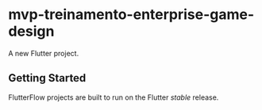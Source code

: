 # mvp-treinamento-enterprise-game-design

A new Flutter project.

## Getting Started

FlutterFlow projects are built to run on the Flutter _stable_ release.
